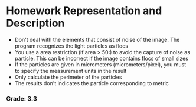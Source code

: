 # Homework Representation and Description

* Don't deal with the elements that consist of noise of the image. The program recognizes the light particles as flocs
* You use a area restriction (if area > 50:) to avoid the capture of noise as particle. This can be incorrect if the image contains flocs of small sizes
* If the particles are given in micrometers (micrometers/pixel), you must to specify the measurement units in the result
* Only calculate the perimeter of the particles
* The results don't indicates the particle corresponding to metric 

### Grade: 3.3